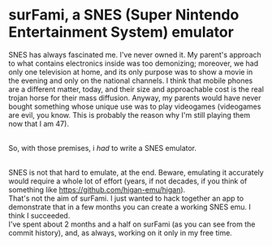 # surFami, a SNES (Super Nintendo Entertainment System) emulator

SNES has always fascinated me. I've never owned it. My parent's approach to what contains electronics inside was too demonizing; moreover, we had only one television at home, and its only purpose was to show a movie in the evening and only on the national channels. I think that mobile phones are a different matter, today, and their size and approachable cost is the real trojan horse for their mass diffusion. Anyway, my parents would have never bought something whose unique use was to play videogames (videogames are evil, you know. This is probably the reason why I'm still playing them now that I am 47).<br/><br/>

So, with those premises, i *had* to write a SNES emulator.<br/><br/>

SNES is not that hard to emulate, at the end. Beware, emulating it accurately would require a whole lot of effort (years, if not decades, if you think of something like https://github.com/higan-emu/higan).<br/>
That's not the aim of surFami. I just wanted to hack together an app to demonstrate that in a few months you can create a working SNES emu. I think I succeeded.<br/>
I've spent about 2 months and a half on surFami (as you can see from the commit history), and, as always, working on it only in my free time.

